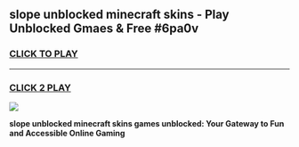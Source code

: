 
## slope unblocked minecraft skins - Play Unblocked Gmaes & Free #6pa0v
<h3>
<a href="https://news.freeplayer.one?title=slope_unblocked_minecraft_skins&ref=24F">CLICK TO PLAY</a></h3>
<hr>

<h3>
<a href="https://news.freeplayer.one?title=slope_unblocked_minecraft_skins&ref=24F">CLICK 2 PLAY</a>
  
</h3>

<a href="https://news.freeplayer.one?title=slope_unblocked_minecraft_skins&ref=24F/"><img src="https://clearcache.store/games.png"></a>


**slope unblocked minecraft skins games unblocked: Your Gateway to Fun and Accessible Online Gaming**
